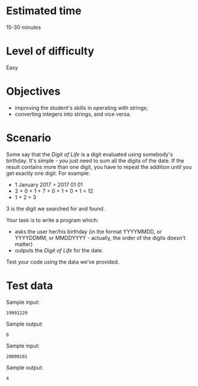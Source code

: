 # Estimated time

15-30 minutes

# Level of difficulty

Easy

# Objectives

- improving the student's skills in operating with strings;
- converting integers into strings, and vice versa.

# Scenario

Some say that the *Digit of Life* is a digit evaluated using somebody's birthday. It's simple - you just need to sum all the digits of the date. If the result contains more than one digit, you have to repeat the addition until you get exactly one digit. For example:

- 1 January 2017 = 2017 01 01
- 2 + 0 + 1 + 7 + 0 + 1 + 0 + 1 = 12
- 1 + 2 = 3

3 is the digit we searched for and found.

Your task is to write a program which:

- asks the user her/his birthday (in the format YYYYMMDD, or YYYYDDMM, or MMDDYYYY - actually, the order of the digits doesn't matter)
- outputs the *Digit of Life* for the date.

Test your code using the data we've provided.

# Test data

Sample input:

```
19991229
```

Sample output:

```
6
```

Sample input:

```
20000101
```

Sample output:

```
4
```
